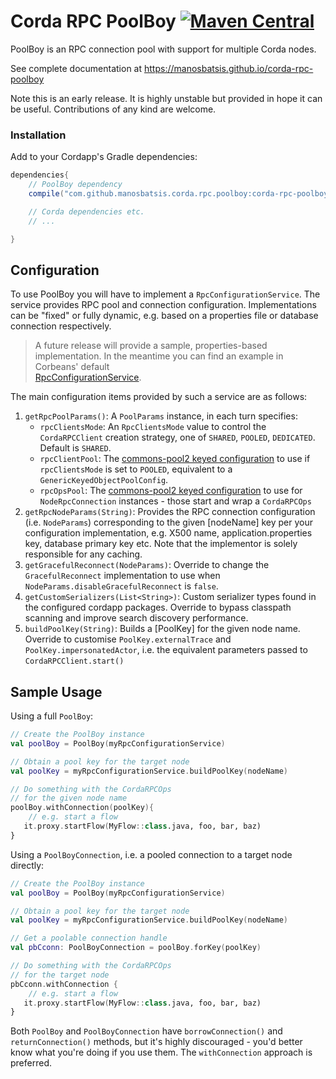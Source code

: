# Corda RPC PoolBoy [![Maven Central](https://img.shields.io/maven-central/v/com.github.manosbatsis.corda.rpc.poolboy/corda-rpc-poolboy.svg)](https://repo1.maven.org/maven2/com/github/manosbatsis/corda/rpc/poolboy/corda-rpc-poolboy/)

PoolBoy is an RPC connection pool with support for multiple Corda nodes.

See complete documentation at https://manosbatsis.github.io/corda-rpc-poolboy

Note this is an early release. It is highly unstable but provided in 
hope it can be useful. Contributions of any kind are welcome.

### Installation

Add to your Cordapp's Gradle dependencies:

```groovy
dependencies{
    // PoolBoy dependency
    compile("com.github.manosbatsis.corda.rpc.poolboy:corda-rpc-poolboy:$poolboy_version")

    // Corda dependencies etc.
    // ...

}    
```

## Configuration

To use PoolBoy you will have to implement a `RpcConfigurationService`.
The service provides RPC pool and connection configuration.
Implementations can be "fixed" or fully dynamic, e.g. based on 
a properties file or database connection respectively.

> A future release will provide a sample, properties-based implementation. 
In the meantime you can find an example in Corbeans' default  
[RpcConfigurationService](https://github.com/manosbatsis/corbeans/blob/master/corbeans-spring-boot-corda/src/main/kotlin/com/github/manosbatsis/corbeans/spring/boot/corda/service/RpcConfigurationService.kt). 

The main configuration items provided by such a service are as follows: 

1. `getRpcPoolParams()`: A `PoolParams` instance, in each turn specifies:
    - `rpcClientsMode`: An `RpcClientsMode` value to control the `CordaRPCClient` creation strategy, one of `SHARED`, `POOLED`, `DEDICATED`. Default is `SHARED`.
    - `rpcClientPool`: The [commons-pool2 keyed configuration](https://commons.apache.org/proper/commons-pool/apidocs/org/apache/commons/pool2/impl/GenericKeyedObjectPoolConfig.html)
     to use if `rpcClientsMode` is set to `POOLED`, equivalent to a `GenericKeyedObjectPoolConfig`.
    - `rpcOpsPool`: The [commons-pool2 keyed configuration](https://commons.apache.org/proper/commons-pool/apidocs/org/apache/commons/pool2/impl/GenericKeyedObjectPoolConfig.html)
     to use for `NodeRpcConnection` instances - those start and wrap a `CordaRPCOps` 
2. `getRpcNodeParams(String)`: Provides the RPC connection configuration (i.e. `NodeParams`) 
corresponding to the given [nodeName] key per your configuration implementation, 
e.g. X500 name, application.properties key, database primary key etc. Note that the implementor 
is solely responsible for any caching.
3. `getGracefulReconnect(NodeParams)`: Override to change the `GracefulReconnect` implementation to use 
when `NodeParams.disableGracefulReconnect` is `false`.
4. `getCustomSerializers(List<String>)`: Custom serializer types found in the configured cordapp packages.
Override to bypass classpath scanning and improve search discovery performance.
5. `buildPoolKey(String)`: Builds a [PoolKey] for the given node name. 
Override to customise `PoolKey.externalTrace` and `PoolKey.impersonatedActor`, 
i.e. the equivalent parameters passed to `CordaRPCClient.start()`

## Sample Usage

Using a full `PoolBoy`:

```kotlin
// Create the PoolBoy instance
val poolBoy = PoolBoy(myRpcConfigurationService)

// Obtain a pool key for the target node
val poolKey = myRpcConfigurationService.buildPoolKey(nodeName)

// Do something with the CordaRPCOps
// for the given node name 
poolBoy.withConnection(poolKey){
    // e.g. start a flow
   it.proxy.startFlow(MyFlow::class.java, foo, bar, baz)
}
```

Using a `PoolBoyConnection`, i.e. a pooled connection 
to a target node directly:

```kotlin
// Create the PoolBoy instance
val poolBoy = PoolBoy(myRpcConfigurationService)

// Obtain a pool key for the target node
val poolKey = myRpcConfigurationService.buildPoolKey(nodeName)

// Get a poolable connection handle
val pbCconn: PoolBoyConnection = poolBoy.forKey(poolKey)

// Do something with the CordaRPCOps
// for the target node
pbCconn.withConnection {
    // e.g. start a flow
   it.proxy.startFlow(MyFlow::class.java, foo, bar, baz)
}
```

Both `PoolBoy` and `PoolBoyConnection` have `borrowConnection()` 
and `returnConnection()` methods, but it's highly discouraged - 
you'd better know what you're doing if you use them. 
The `withConnection` approach is preferred.